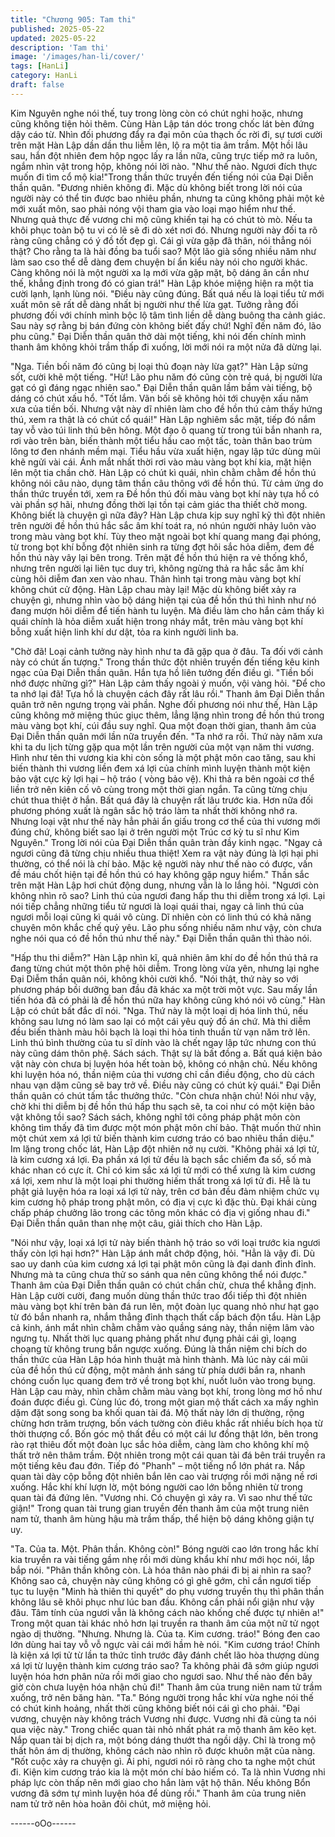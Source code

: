 ```yaml
---
title: "Chương 905: Tam thi"
published: 2025-05-22
updated: 2025-05-22
description: 'Tam thi'
image: '/images/han-li/cover/'
tags: [HanLi]
category: HanLi
draft: false
---
```


Kim Nguyên nghe nói thế, tuy trong lòng còn có chút nghi hoặc,
nhưng cũng không tiện hỏi thêm. Cùng Hàn Lập tán dóc trong
chốc lát bèn đứng dậy cáo từ. Nhìn đối phương đẩy ra đại môn
của thạch ốc rời đi, sự tươi cười trên mặt Hàn Lập dần dần thu
liễm lên, lộ ra một tia âm trầm. Một hồi lâu sau, hắn đột nhiên đem
hộp ngọc lấy ra lần nữa, cũng trực tiếp mở ra luôn, ngắm nhìn vật
trong hộp, không nói lời nào.
"Như thế nào. Ngươi đích thực muốn đi tìm cổ mộ kia!"Trong thần
thức truyền đến tiếng nói của Đại Diễn thần quân.
"Đương nhiên không đi. Mặc dù không biết trong lời nói của người
này có thể tin được bao nhiêu phần, nhưng ta cũng không phải
một kẻ mới xuất môn, sao phải nóng vội tham gia vào loại mạo
hiểm như thế. Nhưng quả thực đế vương chi mộ cũng khiến tại hạ
có chút tò mò. Nếu ta khôi phục toàn bộ tu vi có lẽ sẽ đi dò xét nơi
đó. Nhưng người này đối ta rõ ràng cũng chẳng có ý đồ tốt đẹp gì.
Cái gì vừa gặp đã thân, nói thẳng nói thật? Cho rằng ta là hài
đồng ba tuổi sao? Một lão già sống nhiều năm như làm sao cso
thể dễ dàng đem chuyện bí ẩn kiểu này nói cho người khác. Càng
không nói là một người xa lạ mới vừa gặp mặt, bộ dáng ân cần
như thế, khẳng định trong đó có gian trá!"
Hàn Lập khóe miệng hiện ra một tia cười lạnh, lạnh lùng nói.
"Điều này cũng đúng. Bất quá nếu là loại tiểu tử mới xuất môn sẽ
rất dễ dàng nhất bị người như thế lừa gạt. Tưởng rằng đối
phương đối với chính mình bộc lộ tâm tình liền dễ dàng buông tha
cảnh giác. Sau này sợ rằng bị bán đứng còn không biết đấy chứ!
Nghĩ đến năm đó, lão phu cũng." Đại Diễn thần quân thở dài một
tiếng, khi nói đến chính mình thanh âm không khỏi trầm thấp đi
xuống, lời mới nói ra một nửa đã dừng lại.

"Nga. Tiền bối năm đó cũng bị loại thủ đoạn này lừa gạt?" Hàn
Lập sửng sốt, cười khẽ một tiếng.
"Hừ! Lão phu năm đó cũng còn trẻ quá, bị người lừa gạt có gì
đáng ngạc nhiên sao."
Đại Diễn thần quân lầm bầm vài tiếng, bộ dáng có chút xấu hổ.
"Tốt lắm. Vãn bối sẽ không hỏi tới chuyện xấu năm xưa của tiền
bối. Nhưng vật này dĩ nhiên làm cho đề hồn thú cảm thấy hứng
thú, xem ra thật là có chút cổ quái!" Hàn Lập nghiêm sắc mặt, tiếp
đó nắm tay vỗ vào túi linh thú bên hông. Một đạo ô quang từ trong
túi bắn nhanh ra, rơi vào trên bàn, biến thành một tiểu hầu cao
một tấc, toàn thân bao trùm lông tơ đen nhánh mềm mại.
Tiểu hầu vừa xuất hiện, ngay lập tức dùng mũi khẽ ngửi vài cái.
Ánh mắt nhất thời rơi vào màu vàng bọt khí kia, mặt hiện lên một
tia chần chờ. Hàn Lập có chút kì quái, nhìn chằm chằm đề hồn
thú không nói câu nào, dụng tâm thần câu thông với đề hồn thú.
Từ cảm ứng do thần thức truyền tới, xem ra Đề hồn thú đối màu
vàng bọt khí này tựa hồ có vài phần sợ hãi, nhưng đồng thời lại
tồn tại cảm giác tha thiết chờ mong. Không biết là chuyện gì nữa
đây?
Hàn Lập chưa kịp suy nghĩ kỹ thì đột nhiên trên người đề hồn thú
hắc sắc âm khí toát ra, nó nhún người nhảy luôn vào trong màu
vàng bọt khí. Tùy theo mặt ngoài bọt khí quang mang đại phóng,
từ trong bọt khí bỗng đột nhiên sinh ra từng đợt hôi sắc hỏa diễm,
đem đề hồn thú này vây lại bên trong. Trên mặt đề hồn thú hiện ra
vẻ thống khổ, nhưng trên người lại liên tục duy trì, không ngừng
thả ra hắc sắc âm khí cùng hôi diễm đan xen vào nhau. Thân hình
tại trong màu vàng bọt khí không chút cử động.
Hàn Lập chau mày lại! Mặc dù không biết xảy ra chuyện gì,
nhưng nhìn vào bộ dáng hiện tại của đề hồn thú thì hình như nó
đang mượn hôi diễm để tiến hành tu luyện. Mà điều làm cho hắn
cảm thấy kì quái chính là hỏa diễm xuất hiện trong nháy mắt, trên
màu vàng bọt khí bỗng xuất hiện linh khí dư dật, tỏa ra kinh người
linh ba.

"Chờ đã! Loại cảnh tưởng này hình như ta đã gặp qua ở đâu. Ta
đối với cảnh này có chút ấn tượng." Trong thần thức đột nhiên
truyền đến tiếng kêu kinh ngạc của Đại Diễn thần quân. Hắn tựa
hồ liên tưởng đến điều gì.
"Tiền bối nhớ được những gì?" Hàn Lập cảm thấy ngoài ý muốn,
vội vàng hỏi.
"Để cho ta nhớ lại đã! Tựa hồ là chuyện cách đây rất lâu rồi."
Thanh âm Đại Diễn thần quân trở nên ngưng trọng vài phần.
Nghe đối phương nói như thế, Hàn Lập cũng không mở miệng
thúc giục thêm, lẳng lặng nhìn trong đề hồn thú trong màu vàng
bọt khí, cúi đầu suy nghĩ. Qua một đoạn thời gian, thanh âm của
Đại Diễn thần quân mới lần nữa truyền đến.
"Ta nhớ ra rồi. Thứ này năm xưa khi ta du lịch từng gặp qua một
lần trên người của một vạn năm thi vương. Hình như tên thi
vương kia khi còn sống là một phật môn cao tăng, sau khi biến
thành thi vương liền đem xá lợi của chính mình luyện thành một
kiện bảo vật cực kỳ lợi hại – hộ tráo ( vòng bảo vệ). Khi thả ra bên
ngoài cơ thể liền trở nên kiên cố vô cùng trong một thời gian
ngắn. Ta cũng từng chịu chút thua thiệt ở hắn. Bất quá đây là
chuyện rất lâu trước kia. Hơn nữa đối phương phóng xuất là ngân
sắc hộ tráo làm ta nhất thời không nhớ ra. Nhưng loại vật như thế
này hẳn phải ẩn giấu trong cơ thể của thi vương mới đúng chứ,
không biết sao lại ở trên người một Trúc cơ kỳ tu sĩ như Kim
Nguyên." Trong lời nói của Đại Diễn thần quân tràn đầy kinh ngạc.
"Ngay cả ngươi cũng đã từng chịu nhiều thua thiệt! Xem ra vật
này đúng là lợi hại phi thường, có thể nói là chí bảo. Mặc kệ người
này như thế nào có được, vấn đề máu chốt hiện tại đề hồn thú có
hay không gặp nguy hiểm." Thần sắc trên mặt Hàn Lập hơi chút
động dung, nhưng vẫn là lo lắng hỏi. "Ngươi còn không nhìn rõ
sao? Linh thú của ngươi đang hấp thu thi diễm trong xá lợi. Lại nói
tiếp chẳng những tiểu tử ngươi là loại quái thai, ngay cả linh thú
của ngươi mỗi loại cũng kì quái vô cùng. Dĩ nhiên còn có linh thú
có khả năng chuyên môn khắc chế quỷ yêu. Lão phu sống nhiều
năm như vậy, còn chưa nghe nói qua có đề hồn thú như thế này."
Đại Diễn thần quân thì thào nói.

"Hấp thu thi diễm?"
Hàn Lập nhìn kĩ, quả nhiên âm khí do đề hồn thú thả ra đang từng
chút một thôn phệ hôi diễm. Trong lòng vừa yên, nhưng lại nghe
Đại Diễm thần quân nói, không khỏi cười khổ.
"Nói thật, thứ này so với phương pháp bồi dưỡng ban đầu đã khác
xa một trời một vực. Sau mấy lần tiến hóa đã có phải là đề hồn
thú nữa hay không cũng khó nói vô cùng." Hàn Lập có chút bất
đắc dĩ nói.
"Nga. Thứ này là một loại dị hóa linh thú, nếu không sau lưng nó
làm sao lại có một cái yêu quỷ đồ án chứ. Mà thi diễm đều biến
thành màu hôi bạch là loại thi hỏa tinh thuần từ vạn năm trở lên.
Linh thú bình thường của tu sĩ dính vào là chết ngay lập tức
nhưng con thú này cũng dám thôn phệ. Sách sách. Thật sự là bất
đồng a. Bất quá kiện bảo vật này còn chưa bị luyện hóa hết toàn
bộ, không có nhận chủ. Nếu không khi luyện hóa nó, thần niệm
của thi vương chỉ cần điều động, cho dù cách nhau vạn dặm cũng
sẽ bay trở về. Điều này cũng có chút kỳ quái." Đại Diễn thần quân
có chút tấm tắc thưởng thức.
"Còn chưa nhận chủ! Nói như vậy, chờ khi thi diễm bị đề hồn thú
hấp thu sạch sẽ, ta coi như có một kiện bảo vật không tồi sao?
Sách sách, không nghĩ tới công pháp phật môn còn không tìm
thấy đã tìm được một món phật môn chí bảo. Thật muốn thử nhìn
một chút xem xá lợi tử biến thành kim cương tráo có bao nhiêu
thần diệu." Im lặng trong chốc lát, Hàn Lập đột nhiên nở nụ cười.
"Không phải xá lợi tử, là kim cương xá lợi. Đa phần xá lợi tử đều
là bạch sắc chiếm đa số, số mà khác nhan có cực ít. Chỉ có kim
sắc xá lợi tử mới có thể xưng là kim cương xá lợi, xem như là một
loại phi thường hiếm thất trong xá lợi tử đi. Hễ là tu phật giả luyện
hóa ra loại xá lợi tử này, trên cơ bản đều đảm nhiệm chức vụ kim
cương hộ pháp trong phật môn, có địa vị cực kì đặc thù. Đại khái
cùng chấp pháp chưởng lão trong các tông môn khác có địa vị
giống nhau đi." Đại Diễn thần quân than nhẹ một câu, giải thích
cho Hàn Lập.

"Nói như vậy, loại xá lợi tử này biến thành hộ tráo so với loại trước
kia ngươi thấy còn lợi hại hơn?" Hàn Lập ánh mắt chớp động, hỏi.
"Hẳn là vậy đi. Dù sao uy danh của kim cương xá lợi tại phật môn
cũng là đại danh đỉnh đỉnh. Nhưng mà ta cũng chưa thử so sánh
qua nên cũng không thể nói được." Thanh âm của Đại Diễn thần
quân có chút chần chừ, chưa thể khẳng định.
Hàn Lập cười cười, đang muốn dùng thần thức trao đổi tiếp thì
đột nhiên màu vàng bọt khí trên bàn đá run lên, một đoàn lục
quang nhỏ như hạt gạo từ đó bắn nhanh ra, nhắm thẳng đỉnh
thạch thất cấp bách độn tẩu. Hàn Lập cả kinh, ánh mắt nhìn chằm
chằm vào quầng sáng này, thần niệm lâm vào ngưng tụ.
Nhất thời lục quang phảng phất như đụng phải cái gì, loạng
choạng từ không trung bắn ngược xuống. Đúng là thần niệm chi
bích do thần thức của Hàn Lập hóa hình thuật mà hình thành. Mà
lúc này cái mũi của đề hồn thú cử động, một mảnh ánh sáng từ
phía dưới bắn ra, nhanh chóng cuốn lục quang đem trở về trong
bọt khí, nuốt luôn vào trong bụng. Hàn Lập cau mày, nhìn chằm
chằm màu vàng bọt khí, trong lòng mơ hồ như đoán được điều gì.
Cùng lúc đó, trong một gian mộ thất cách xa mấy nghìn dặm đặt
song song ba khối quan tài đá. Mộ thất này lớn dị thường, rộng
chừng hơn trăm trượng, bốn vách tường còn điêu khắc rất nhiều
bích họa từ thời thượng cổ. Bốn góc mộ thất đều có một cái lư
đồng thật lớn, bên trong rào rạt thiêu đốt một đoàn lục sắc hỏa
diễm, càng làm cho không khí mộ thất trở nên thâm trầm. Đột
nhiên trong một cái quan tài đá bên trái truyền ra một tiếng kêu
đau đớn. Tiếp đó "Phanh" – một tiếng nổ lớn phát ra. Nắp quan
tài dày cộp bỗng đột nhiên bắn lên cao vài trượng rồi mới nặng nề
rơi xuống.
Hắc khí khí lượn lờ, một bóng người cao lớn bỗng nhiên từ trong
quan tài đá đứng lên.
"Vương nhi. Có chuyện gì xảy ra. Vì sao như thế tức giận!" Trong
quan tài trung gian truyền đến thanh âm của một trung niên nam
tử, thanh âm hùng hậu mà trầm thấp, thể hiện bộ dáng không
giận tự uy.

"Ta. Của ta. Một. Phân thần. Không còn!" Bóng người cao lớn
trong hắc khí kia truyền ra vài tiếng gầm nhẹ rồi mới dùng khẩu
khí như mới học nói, lắp bắp nói.
"Phân thần không còn. Là hóa thân nào phái đi bị ai nhìn ra sao?
Không sao cả, chuyện này cũng không có gì ghê gớm, chỉ cần
ngươi tiếp tục tu luyện "Minh hà thiên thi quyết" do phụ vương
truyền thụ thì phân thần không lâu sẽ khôi phục như lúc ban đầu.
Không cần phải nổi giận như vậy đâu. Tâm tính của ngươi vẫn là
không cách nào khống chế được tự nhiên a!" Trong một quan tài
khác nhỏ hơn lại truyền ra thanh âm của một nữ tử ngọt ngào dị
thường.
"Nhưng. Nhưng là. Của ta. Kim cương. tráo!" Bóng đen cao lớn
dùng hai tay vỗ vỗ ngực vài cái mới hầm hè nói.
"Kim cương tráo! Chính là kiện xá lợi tử từ lần ta thức tỉnh trước
đây đánh chết lão hòa thượng dùng xá lợi từ luyện thành kim
cương tráo sao? Ta không phải đã sớm giúp ngươi luyện hóa hơn
phân nửa rồi mới giao cho ngươi sao. Như thế nào đến bây giờ
còn chưa luyện hóa nhận chủ đi!" Thanh âm của trung niên nam
tử trầm xuống, trở nên băng hàn.
"Ta." Bóng người trong hắc khí vừa nghe nói thế có chút kinh
hoảng, nhất thời cũng không biết nói cái gì cho phải.
"Đại vương, chuyện này không trách Vương nhi được. Vương nhi
đã cùng ta nói qua việc này." Trong chiếc quan tài nhỏ nhất phát
ra mộ thanh âm kẽo kẹt. Nắp quan tài bị dịch ra, một bóng dáng
thướt tha ngồi dậy. Chỉ là trong mộ thất hôn ám dị thường, không
cách nào nhìn rõ được khuôn mặt của nàng.
"Rốt cuộc xảy ra chuyện gì. Ái phi, ngươi nói rõ ràng cho ta nghe
một chút đi. Kiện kim cương tráo kia là một món chí bảo hiếm có.
Ta là nhìn Vương nhi pháp lực còn thấp nên mới giao cho hắn làm
vật hộ thân. Nếu không Bổn vương đã sớm tự mình luyện hóa để
dùng rồi." Thanh âm của trung niên nam tử trở nên hòa hoãn đôi
chút, mở miệng hỏi.

------oOo------
